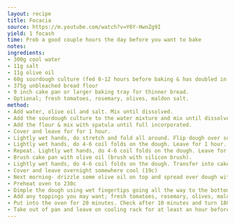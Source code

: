 ```yaml
---
layout: recipe
title: Focacia
source: https://m.youtube.com/watch?v=Y6Y-HwnZg9I
yield: 1 focash
time: Prob a good couple hours the day before you want to bake
notes: 
ingredients:
- 300g cool water
- 11g salt
- 11g olive oil
- 60g sourdough culture (fed 8-12 hours before baking & has doubled in volume)
- 375g unbleached bread flour
- 9 inch cake pan or larger baking tray for thinner bread. 
- Optional; fresh tomatoes, rosemary, olives, maldon salt. 
method:
- Add water, olive oil and salt. Mix until dissolved.
- Add the sourdough culture to the water mixture and mix until dissolved & water is milky.
- Add the flour & mix with spatula until full incorporated.
- Cover and leave for for 1 hour. 
- Lightly wet hands, do stretch and fold all around. Flip dough over so seam side is down. Leave for 1 hour.
- Lightly wet hands, do 4-6 coil folds on the dough. Leave for 1 hour.
- Repeat. Lightly wet hands, do 4-6 coil folds on the dough. Leave for 1 hour.
- Brush cake pan with olive oil (brush with silicon brush). 
- Lightly wet hands, do 4-6 coil folds on the dough. Transfer into cake pan.
- Cover and leave overnight somewhere cool (19c)
- Next morning- drizzle some olive oil on top and spread over dough with wet fingertips.
- Preheat oven to 230c
- Dimple the dough using wet fingertips going all the way to the bottom of the dough until dimples are formed all over the dough
- Add any toppings you may want; fresh tomatoes, rosemary, olives, maldon salt. 
- Put into the oven for 20 minutes. Check after 10 minutes and turn 180  degrees. 
- Take out of pan and leave on cooling rack for at least an hour before cutting into it. 
---
```


